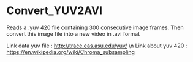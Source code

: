 # Convert_YUV2AVI
Reads a .yuv 420 file containing 300 consecutive image frames. Then convert this image file into a new video in .avi format

Link data yuv file : http://trace.eas.asu.edu/yuv/  \n
Link about yuv 420 : https://en.wikipedia.org/wiki/Chroma_subsampling
